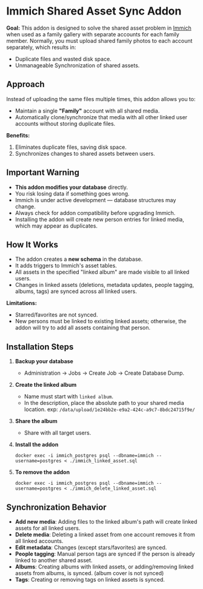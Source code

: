 # Immich Shared Asset Sync Addon

**Goal:**
This addon is designed to solve the shared asset problem in [Immich](https://immich.app/) when used as a family gallery with separate accounts for each family member. Normally, you must upload shared family photos to each account separately, which results in:

* Duplicate files and wasted disk space.
* Unmanageable Synchronization of shared assets.

## Approach

Instead of uploading the same files multiple times, this addon allows you to:

* Maintain a single **"Family"** account with all shared media.
* Automatically clone/synchronize that media with all other linked user accounts without storing duplicate files.

**Benefits:**

1. Eliminates duplicate files, saving disk space.
2. Synchronizes changes to shared assets between users.

## Important Warning

* **This addon modifies your database** directly.
* You risk losing data if something goes wrong.
* Immich is under active development — database structures may change.
* Always check for addon compatibility before upgrading Immich.
* Installing the addon will create new person entries for linked media, which may appear as duplicates.

## How It Works

* The addon creates a **new schema** in the database.
* It adds triggers to Immich's asset tables.
* All assets in the specified "linked album" are made visible to all linked users.
* Changes in linked assets (deletions, metadata updates, people tagging, albums, tags) are synced across all linked users.

**Limitations:**

* Starred/favorites are not synced.
* New persons must be linked to existing linked assets; otherwise, the addon will try to add all assets containing that person.

## Installation Steps

1. **Backup your database**

   * Administration → Jobs → Create Job → Create Database Dump.

2. **Create the linked album**

   * Name must start with `linked album`.
   * In the description, place the absolute path to your shared media location. exp: `/data/upload/1e24bb2e-e9a2-424c-a9c7-8bdc24715f9e/`

3. **Share the album**

   * Share with all target users.

4. **Install the addon**

   ```
   docker exec -i immich_postgres psql --dbname=immich --username=postgres < ./immich_linked_asset.sql
   ```

5. **To remove the addon**

   ```
   docker exec -i immich_postgres psql --dbname=immich --username=postgres < ./immich_delete_linked_asset.sql
   ```

## Synchronization Behavior

* **Add new media**: Adding files to the linked album's path will create linked assets for all linked users.
* **Delete media**: Deleting a linked asset from one account removes it from all linked accounts.
* **Edit metadata**: Changes (except stars/favorites) are synced.
* **People tagging**: Manual person tags are synced if the person is already linked to another shared asset.
* **Albums**: Creating albums with linked assets, or adding/removing linked assets from albums, is synced. (album cover is not synced)
* **Tags**: Creating or removing tags on linked assets is synced.
